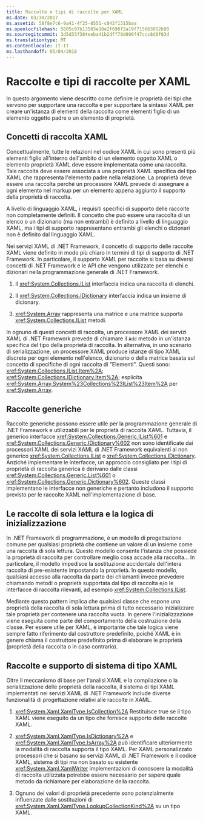 ```yaml
---
title: Raccolte e tipi di raccolte per XAML
ms.date: 03/30/2017
ms.assetid: 58f8e7c6-9a41-4f25-8551-c042f1315baa
ms.openlocfilehash: 5605c97b13503e18e2f698f2a19f715663052b08
ms.sourcegitcommit: 3d5d33f384eeba41b2dff79d096f47ccc8d8f03d
ms.translationtype: MT
ms.contentlocale: it-IT
ms.lasthandoff: 05/04/2018
---
```

# <a name="collections-and-collection-types-for-xaml"></a>Raccolte e tipi di raccolte per XAML
In questo argomento viene descritto come definire le proprietà dei tipi che servono per supportare una raccolta e per supportare la sintassi XAML per creare un'istanza di elementi della raccolta come elementi figlio di un elemento oggetto padre o un elemento di proprietà.  
  
## <a name="xaml-collection-concepts"></a>Concetti di raccolta XAML  
 Concettualmente, tutte le relazioni nel codice XAML in cui sono presenti più elementi figlio all'interno dell'ambito di un elemento oggetto XAML o elemento proprietà XAML deve essere implementata come una raccolta. Tale raccolta deve essere associata a una proprietà XAML specifica del tipo XAML che rappresenta l'elemento padre nella relazione. La proprietà deve essere una raccolta perché un processore XAML prevede di assegnare a ogni elemento nel markup per un elemento appena aggiunto il supporto della proprietà di raccolta.  
  
 A livello di linguaggio XAML, i requisiti specifici di supporto delle raccolte non completamente definiti. Il concetto che può essere una raccolta di un elenco o un dizionario (ma non entrambi) è definito a livello di linguaggio XAML, ma i tipi di supporto rappresentano entrambi gli elenchi o dizionari non è definito dal linguaggio XAML.  
  
 Nei servizi XAML di .NET Framework, il concetto di supporto delle raccolte XAML viene definito in modo più chiaro in termini di tipi di supporto di .NET Framework. In particolare, il supporto XAML per raccolte si basa su diversi concetti di .NET Framework e le API che vengono utilizzate per elenchi e dizionari nella programmazione generale di .NET Framework.  
  
1.  Il <xref:System.Collections.IList> interfaccia indica una raccolta di elenchi.  
  
2.  Il <xref:System.Collections.IDictionary> interfaccia indica un insieme di dicionary.  
  
3.  <xref:System.Array> rappresenta una matrice e una matrice supporta <xref:System.Collections.IList> metodi.  
  
 In ognuno di questi concetti di raccolta, un processore XAML dei servizi XAML di .NET Framework prevede di chiamare il `Add` metodo in un'istanza specifica del tipo della proprietà di raccolta. In alternativa, in uno scenario di serializzazione, un processore XAML produce istanze di tipo XAML discrete per ogni elemento nell'elenco, dizionario o della matrice basata sul concetto di specifiche di ogni raccolta di "Elementi". Questi sono: <xref:System.Collections.IList.Item%2A>; <xref:System.Collections.IDictionary.Item%2A>; esplicita <xref:System.Array.System%23Collections%23IList%23Item%2A> per <xref:System.Array>.  
  
## <a name="generic-collections"></a>Raccolte generiche  
 Raccolte generiche possono essere utile per la programmazione generale di .NET Framework e utilizzabili per le proprietà di raccolta XAML. Tuttavia, il generico interfacce <xref:System.Collections.Generic.IList%601> e <xref:System.Collections.Generic.IDictionary%602> non sono identificate dai processori XAML dei servizi XAML di .NET Framework equivalenti al non generico <xref:System.Collections.IList> o <xref:System.Collections.IDictionary>. Anziché implementare le interfacce, un approccio consigliato per i tipi di proprietà di raccolta generica è derivano dalle classi <xref:System.Collections.Generic.List%601> o <xref:System.Collections.Generic.Dictionary%602>. Queste classi implementano le interfacce non generiche e pertanto includono il supporto previsto per le raccolte XAML nell'implementazione di base.  
  
## <a name="read-only-collections-and-initialization-logic"></a>Le raccolte di sola lettura e la logica di inizializzazione  
 In .NET Framework di programmazione, è un modello di progettazione comune per qualsiasi proprietà che contiene un valore di un insieme come una raccolta di sola lettura. Questo modello consente l'istanza che possiede la proprietà di raccolta per controllare meglio cosa accade alla raccolta... In particolare, il modello impedisce la sostituzione accidentale dell'intera raccolta di pre-esistente impostando la proprietà. In questo modello, qualsiasi accesso alla raccolta da parte dei chiamanti invece prevedere chiamando metodi o proprietà supportata dal tipo di raccolta e/o le interfacce di raccolta rilevanti, ad esempio <xref:System.Collections.IList>.  
  
 Mediante questo pattern implica che qualsiasi classe che espone una proprietà della raccolta di sola lettura prima di tutto necessario inizializzare tale proprietà per contenere una raccolta vuota. In genere l'inizializzazione viene eseguita come parte del comportamento della costruzione della classe. Per essere utile per XAML, è importante che tale logica viene sempre fatto riferimento dal costruttore predefinito, poiché XAML è in genere chiama il costruttore predefinito prima di elaborare le proprietà (proprietà della raccolta o in caso contrario).  
  
## <a name="xaml-type-system-support-and-collections"></a>Raccolte e supporto di sistema di tipo XAML  
 Oltre il meccanismo di base per l'analisi XAML e la compilazione o la serializzazione delle proprietà della raccolta, il sistema di tipi XAML implementati nei servizi XAML di .NET Framework include diverse funzionalità di progettazione relativi alle raccolte in XAML.  
  
1.  <xref:System.Xaml.XamlType.IsCollection%2A> Restituisce true se il tipo XAML viene eseguito da un tipo che fornisce supporto delle raccolte XAML.  
  
2.  <xref:System.Xaml.XamlType.IsDictionary%2A> e <xref:System.Xaml.XamlType.IsArray%2A> può identificare ulteriormente la modalità di raccolta supporta il tipo XAML. Per XAML personalizzato processori che si basano su servizi XAML di .NET Framework e il codice XAML, sistema di tipi ma non basato su esistente <xref:System.Xaml.XamlWriter> implementazioni di conoscere la modalità di raccolta utilizzata potrebbe essere necessario per sapere quale metodo da richiamare per elaborazione della raccolta.  
  
3.  Ognuno dei valori di proprietà precedente sono potenzialmente influenzate dalle sostituzioni di <xref:System.Xaml.XamlType.LookupCollectionKind%2A> su un tipo XAML.
